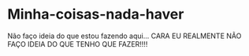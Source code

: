 # Minha-coisas-nada-haver
Não faço ideia do que estou fazendo aqui...
CARA EU REALMENTE NÃO FAÇO IDEIA DO QUE TENHO QUE FAZER!!!!
